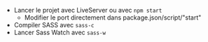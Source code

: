 - Lancer le projet avec LiveServer ou avec `npm start`
  - Modifier le port directement dans package.json/script/"start"
- Compiler SASS avec `sass-c`
- Lancer Sass Watch avec `sass-w`
